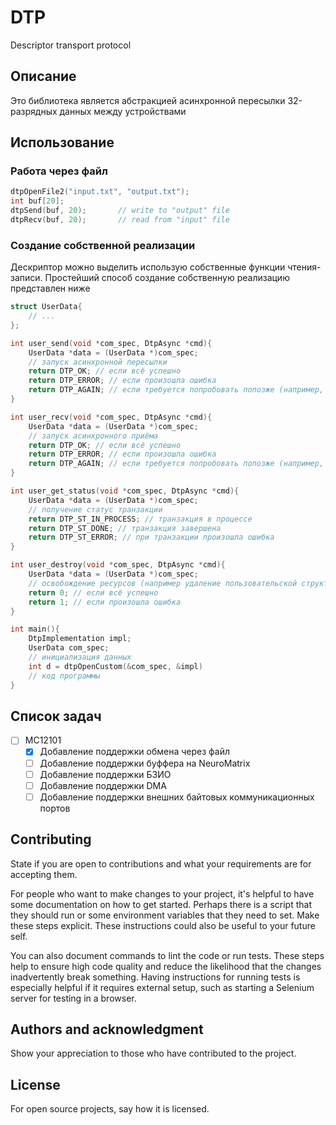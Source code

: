 # DTP
Descriptor transport protocol

## Описание
Это библиотека является абстракцией асинхронной пересылки 32-разрядных данных между устройствами

## Использование

### Работа через файл
```c++
dtpOpenFile2("input.txt", "output.txt");
int buf[20];
dtpSend(buf, 20);       // write to "output" file
dtpRecv(buf, 20);       // read from "input" file
```

### Создание собственной реализации
Дескриптор можно выделить использую собственные функции чтения-записи. Простейший способ создание собственную реализацию представлен ниже
```c++
struct UserData{
    // ...
};

int user_send(void *com_spec, DtpAsync *cmd){
    UserData *data = (UserData *)com_spec;
    // запуск асинхронной пересылки
    return DTP_OK; // если всё успешно
    return DTP_ERROR; // если произошла ошибка
    return DTP_AGAIN; // если требуется попробовать попозже (например, в буфере обмена недостаточно места для записи новых данных)
}

int user_recv(void *com_spec, DtpAsync *cmd){
    UserData *data = (UserData *)com_spec;
    // запуск асинхронного приёма
    return DTP_OK; // если всё успешно
    return DTP_ERROR; // если произошла ошибка
    return DTP_AGAIN; // если требуется попробовать попозже (например, из буфера нечего читать)
}

int user_get_status(void *com_spec, DtpAsync *cmd){
    UserData *data = (UserData *)com_spec;
    // получение статус транзакции
    return DTP_ST_IN_PROCESS; // транзакция в процессе
    return DTP_ST_DONE; // транзакция завершена
    return DTP_ST_ERROR; // при транзакции произошла ошибка
}

int user_destroy(void *com_spec, DtpAsync *cmd){
    UserData *data = (UserData *)com_spec;
    // освобождение ресурсов (например удаление пользовательской структуры)
    return 0; // если всё успешно
    return 1; // если произошла ошибка
}

int main(){
    DtpImplementation impl;
    UserData com_spec;
    // инициализация данных
    int d = dtpOpenCustom(&com_spec, &impl)
    // код программы
}
```


## Список задач
 - [ ] MC12101
    - [x] Добавление поддержки обмена через файл
    - [ ] Добавление поддержки буффера на NeuroMatrix
    - [ ] Добавление поддержки БЗИО
    - [ ] Добавление поддержки DMA
    - [ ] Добавление поддержки внешних байтовых коммуникационных портов

## Contributing
State if you are open to contributions and what your requirements are for accepting them.

For people who want to make changes to your project, it's helpful to have some documentation on how to get started. Perhaps there is a script that they should run or some environment variables that they need to set. Make these steps explicit. These instructions could also be useful to your future self.

You can also document commands to lint the code or run tests. These steps help to ensure high code quality and reduce the likelihood that the changes inadvertently break something. Having instructions for running tests is especially helpful if it requires external setup, such as starting a Selenium server for testing in a browser.

## Authors and acknowledgment
Show your appreciation to those who have contributed to the project.

## License
For open source projects, say how it is licensed.
